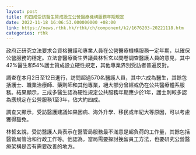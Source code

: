 ```yaml
---
layout: post
title: 約四成受訪醫生贊成設立公營醫療機構服務年期規定
date: 2022-11-18 16:06:53.000000000 +08:00
link: https://news.rthk.hk/rthk/ch/component/k2/1676203-20221118.htm
categories: rthk
---
```


政府正研究立法要求合資格醫護和專業人員在公營醫療機構服務一定年期，以確保公營服務的穩定。立法會醫療衞生界議員林哲玄以問卷調查醫護人員的意見，其中42%醫生和54%護士贊成設立硬性規定，其他專業界別受訪者普遍反對。

調查在本月2日至12日進行，訪問超過570名醫護人員，其中六成為醫生，其餘包括護士、職業治療師、藥劑師和其他專業，絕大部分曾經或仍在公共醫療體系服務。結果顯示，三成多醫生認為硬性規定公共服務年期應少於1年，護士則較多認為應規定在公營服務1至3年，佔大約四成。

調查又顯示，受訪醫護建議如果因病、海外升學、移民或年紀大等原因，可以考慮獲得豁免。

林哲玄說，受訪醫護人員表示在醫管局服務最不滿意是超負荷的工作量，其餘包括醫管局管治和行政工作等。他認為，當局需要探討挽留員工方法，也要研究公營醫療架構是否有需要改善的地方。
